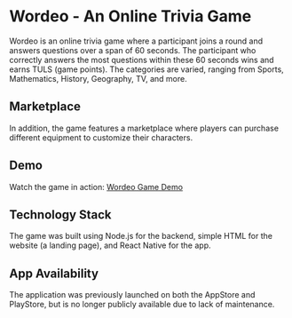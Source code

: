 # Wordeo - An Online Trivia Game

Wordeo is an online trivia game where a participant joins a round and answers questions over a span of 60 seconds. The participant who correctly answers the most questions within these 60 seconds wins and earns TULS (game points). The categories are varied, ranging from Sports, Mathematics, History, Geography, TV, and more.

## Marketplace

In addition, the game features a marketplace where players can purchase different equipment to customize their characters.

## Demo

Watch the game in action: [Wordeo Game Demo](https://www.youtube.com/watch?v=V23Nwss5hkI)

## Technology Stack

The game was built using Node.js for the backend, simple HTML for the website (a landing page), and React Native for the app. 

## App Availability

The application was previously launched on both the AppStore and PlayStore, but is no longer publicly available due to lack of maintenance.